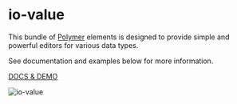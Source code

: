 io-value
========

This bundle of [Polymer](https://www.polymer-project.org/) elements is designed to provide simple and powerful editors for various data types.

See documentation and examples below for more information.

[DOCS & DEMO](http://akirodic.com/components/io-value)

![io-value](http://akirodic.com/components/io-value/preview.png "io-value")